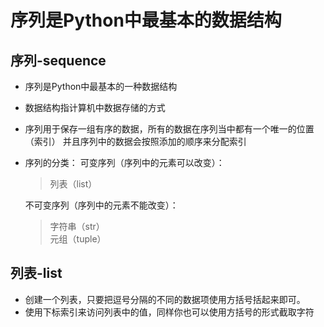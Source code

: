 # 序列是Python中最基本的数据结构
## 序列-sequence
- 序列是Python中最基本的一种数据结构
- 数据结构指计算机中数据存储的方式
- 序列用于保存一组有序的数据，所有的数据在序列当中都有一个唯一的位置（索引）
    并且序列中的数据会按照添加的顺序来分配索引
- 序列的分类：
    可变序列（序列中的元素可以改变）：
    > 列表（list）

    不可变序列（序列中的元素不能改变）：
    > 字符串（str）    
    > 元组（tuple）
## 列表-list
- 创建一个列表，只要把逗号分隔的不同的数据项使用方括号括起来即可。
- 使用下标索引来访问列表中的值，同样你也可以使用方括号的形式截取字符

